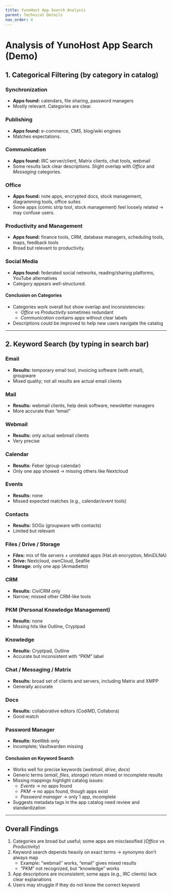 ```yaml
---
title: YunoHost App Search Analysis
parent: Technical Details
nav_order: 4
---
```


# Analysis of YunoHost App Search (Demo)

## 1. Categorical Filtering (by category in catalog)

### Synchronization
- **Apps found:** calendars, file sharing, password managers  
- Mostly relevant. Categories are clear.

### Publishing
- **Apps found:** e-commerce, CMS, blog/wiki engines  
- Matches expectations.

### Communication
- **Apps found:** IRC server/client, Matrix clients, chat tools, webmail  
- Some results lack clear descriptions. Slight overlap with *Office* and *Messaging* categories.

### Office
- **Apps found:** note apps, encrypted docs, stock management, diagramming tools, office suites  
- Some apps (comic strip tool, stock management) feel loosely related → may confuse users.

### Productivity and Management
- **Apps found:** finance tools, CRM, database managers, scheduling tools, maps, feedback tools  
- Broad but relevant to productivity.

### Social Media
- **Apps found:** federated social networks, reading/sharing platforms, YouTube alternatives  
- Category appears well-structured.

#### Conclusion on Categories
- Categories work overall but show overlap and inconsistencies:  
  - *Office* vs *Productivity* sometimes redundant  
  - *Communication* contains apps without clear labels  
- Descriptions could be improved to help new users navigate the catalog

---

## 2. Keyword Search (by typing in search bar)

### Email
- **Results:** temporary email tool, invoicing software (with email), groupware  
- Mixed quality; not all results are actual email clients

### Mail
- **Results:** webmail clients, help desk software, newsletter managers  
- More accurate than “email”

### Webmail
- **Results:** only actual webmail clients  
- Very precise

### Calendar
- **Results:** Feber (group calendar)  
- Only one app showed → missing others like Nextcloud

### Events
- **Results:** none  
- Missed expected matches (e.g., calendar/event tools)

### Contacts
- **Results:** SOGo (groupware with contacts)  
- Limited but relevant

### Files / Drive / Storage
- **Files:** mix of file servers + unrelated apps (Hat.sh encryption, MiniDLNA)  
- **Drive:** Nextcloud, ownCloud, Seafile  
- **Storage:** only one app (Armadietto)

### CRM
- **Results:** CiviCRM only  
- Narrow; missed other CRM-like tools

### PKM (Personal Knowledge Management)
- **Results:** none  
- Missing hits like Outline, Cryptpad

### Knowledge
- **Results:** Cryptpad, Outline  
- Accurate but inconsistent with “PKM” label

### Chat / Messaging / Matrix
- **Results:** broad set of clients and servers, including Matrix and XMPP  
- Generally accurate

### Docs
- **Results:** collaborative editors (CodiMD, Collabora)  
- Good match

### Password Manager
- **Results:** KeeWeb only  
- Incomplete; Vaultwarden missing

#### Conclusion on Keyword Search
- Works well for precise keywords (*webmail*, *drive*, *docs*)  
- Generic terms (*email*, *files*, *storage*) return mixed or incomplete results  
- Missing mappings highlight catalog issues:  
  - *Events* → no apps found  
  - *PKM* → no apps found, though apps exist  
  - *Password manager* → only 1 app, incomplete  
- Suggests metadata tags in the app catalog need review and standardization

---

## Overall Findings
1. Categories are broad but useful; some apps are misclassified (*Office* vs *Productivity*)  
2. Keyword search depends heavily on exact terms → synonyms don’t always map  
   - Example: “webmail” works, “email” gives mixed results  
   - “PKM” not recognized, but “knowledge” works  
3. App descriptions are inconsistent; some apps (e.g., IRC clients) lack clear explanations  
4. Users may struggle if they do not know the correct keyword
